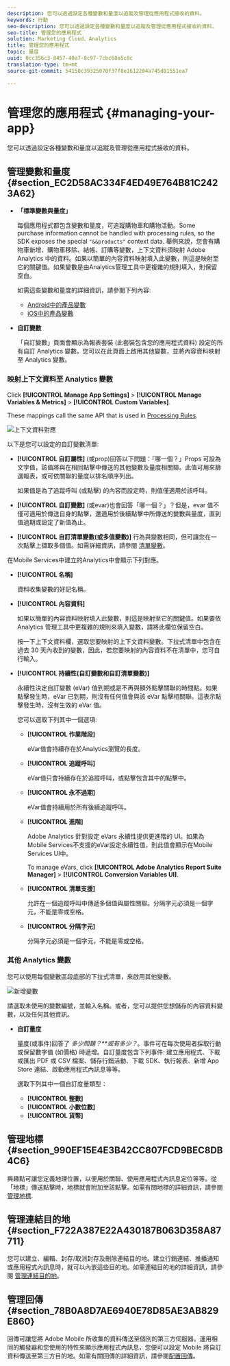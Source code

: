 ```yaml
---
description: 您可以透過設定各種變數和量度以追蹤及管理從應用程式接收的資料。
keywords: 行動
seo-description: 您可以透過設定各種變數和量度以追蹤及管理從應用程式接收的資料。
seo-title: 管理您的應用程式
solution: Marketing Cloud、Analytics
title: 管理您的應用程式
topic: 量度
uuid: 0cc356c3-8457-40a7-8c97-7cbc68a5c0c
translation-type: tm+mt
source-git-commit: 54150c39325070f37f8e1612204a745d81551ea7

---
```



# 管理您的應用程式 {#managing-your-app}

您可以透過設定各種變數和量度以追蹤及管理從應用程式接收的資料。

## 管理變數和量度 {#section_EC2D58AC334F4ED49E764B81C2423A62}

* **「標準變數與量度」**

   每個應用程式都包含變數和量度，可追蹤購物車和購物活動。Some purchase information cannot be handled with processing rules, so the SDK exposes the special `"&&products"` context data. 舉例來說，您會有購物車新增、購物車移除、結帳、訂購等變數，上下文資料須映射 Adobe Analytics 中的資料。如果以簡單的內容資料映射填入此變數，則這是映射至它的關鍵值。如果變數是由Analytics管理工具中更複雜的規則填入，則保留空白。

   如需這些變數和量度的詳細資訊，請參閱下列內容:

   * [Android中的產品變數](/help/android/analytics-main/products/products.md)
   * [iOS中的產品變數](/help/ios/analytics-main/products/products.md)

* **自訂變數**

   「自訂變數」頁面會顯示為報表套裝 (此套裝包含您的應用程式資料) 設定的所有自訂 Analytics 變數。您可以在此頁面上啟用其他變數，並將內容資料映射至 Analytics 變數。

### 映射上下文資料至 Analytics 變數

Click **[!UICONTROL Manage App Settings]** &gt; **[!UICONTROL Manage Variables &amp; Metrics]** &gt; **[!UICONTROL Custom Variables]**.

These mappings call the same API that is used in [Processing Rules](https://docs.adobe.com/content/help/en/analytics/admin/admin-tools/processing-rules/processing-rules.html).

![上下文資料對應](assets/custom_data_content.png)

以下是您可以設定的自訂變數清單:

* **[!UICONTROL 自訂屬性]** (或prop)回答以下問題：「哪一個？」Props 可設為文字值，該值將與在相同點擊中傳送的其他變數及量度相關聯。此值可用來篩選報表，或可依關聯的量度以排名順序列出。

   如果值是為了追蹤呼叫 (或點擊) 的內容而設定時，則值僅適用於該呼叫。

* **[!UICONTROL 自訂變數]** (或evar)也會回答「哪一個？」？但是，evar 值不僅可適用於傳送自身的點擊，還適用於後續點擊中所傳送的變數與量度，直到值過期或設定了新值為止。
* **[!UICONTROL 自訂清單變數(或多值變數)]** 行為與變數相同，但可讓您在一次點擊上擷取多個值。如需詳細資訊，請參閱 [清單變數](https://docs.adobe.com/content/help/en/analytics/implementation/javascript-implementation/variables-analytics-reporting/page-variables.html)。

在Mobile Services中建立的Analytics中會顯示下列對應。

* **[!UICONTROL 名稱]**

   資料收集變數的好記名稱。

* **[!UICONTROL 內容資料]**

   如果以簡單的內容資料映射填入此變數，則這是映射至它的關鍵值。如果要依 Analytics 管理工具中更複雜的規則來填入變數，請將此欄位保留空白。

   按一下上下文資料欄，選取您要映射的上下文資料變數。下拉式清單中包含在過去 30 天內收到的變數，因此，若您要映射的內容資料不在清單中，您可自行輸入。

* **[!UICONTROL 持續性(自訂變數和自訂清單變數)]**

   永續性決定自訂變數 (eVar) 值到期或是不再與額外點擊關聯的時間點。如果點擊發生時，eVar 已到期，則沒有任何值會與該 eVar 點擊相關聯。這表示點擊發生時，沒有生效的 eVar 值。

   您可以選取下列其中一個選項:

   * **[!UICONTROL 作業階段]**

      eVar值會持續存在於Analytics瀏覽的長度。

   * **[!UICONTROL 追蹤呼叫]**

      eVar值只會持續存在於追蹤呼叫，或點擊包含其中的點擊中。

   * **[!UICONTROL 永不過期]**

      eVar值會持續用於所有後續追蹤呼叫。
   * **[!UICONTROL 進階]**

      Adobe Analytics 針對設定 eVars 永續性提供更進階的 UI。如果為Mobile Services不支援的eVar設定永續性值，則此值會顯示在Mobile Services UI中。

      To manage eVars, click **[!UICONTROL Adobe Analytics Report Suite Manager]** &gt; **[!UICONTROL Conversion Variables UI]**.

   * **[!UICONTROL 清單支援]**

      允許在一個追蹤呼叫中傳遞多個值與屬性關聯。分隔字元必須是一個字元，不能是零或空格。

   * **[!UICONTROL 分隔字元]**

      分隔字元必須是一個字元，不能是零或空格。

### 其他 Analytics 變數

您可以使用每個變數區段底部的下拉式清單，來啟用其他變數。

![新增變數](assets/add_variable.png)

請選取未使用的變數編號，並輸入名稱。或者，您可以提供您想儲存的內容資料變數，以及任何其他資訊。

* **自訂量度**

   量度(或事件)回答了 *多少問題？**或有多少？*。事件可在每次使用者採取行動或保留數字值 (如價格) 時遞增。自訂量度包含下列事件: 建立應用程式、下載或匯出 PDF 或 CSV 檔案、儲存行銷活動、下載 SDK、執行報表、新增 App Store 連結、啟動應用程式內訊息等等。

   選取下列其中一個自訂度量類型：

   * **[!UICONTROL 整數]**
   * **[!UICONTROL 小數位數]**
   * **[!UICONTROL 貨幣]**

## 管理地標 {#section_990EF15E4E3B42CC807FCD9BEC8DB4C6}

興趣點可讓您定義地理位置，以便用於關聯、使用應用程式內訊息定位等等。從「地標」傳送點擊時，地標就會附加至該點擊。如需有關地標的詳細資訊，請參閱 [管理地標](/help/using/location/t-manage-points.md).

## 管理連結目的地 {#section_F722A387E22A430187B063D358A87711}

您可以建立、編輯、封存/取消封存及刪除連結目的地。建立行銷連結、推播通知或應用程式內訊息時，就可以內嵌這些目的地。如需連結目的地的詳細資訊，請參閱 [管理連結目的地](/help/using/acquisition-main/c-manage-link-destinations/t-archive-unarchive-link-destinations.md)。

## 管理回傳 {#section_78B0A8D7AE6940E78D85AE3AB829E860}

回傳可讓您將 Adobe Mobile 所收集的資料傳送至個別的第三方伺服器。運用相同的觸發器和您使用的特性來顯示應用程式內訊息，您便可以設定 Mobile 將自訂資料傳送至第三方目的地。如需有關回傳的詳細資訊，請參閱[配置回傳](/help/using/c-manage-app-settings/c-mob-confg-app/signals.md)。
